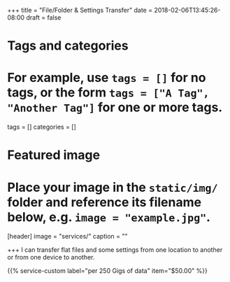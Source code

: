 +++
title = "File/Folder & Settings Transfer"
date = 2018-02-06T13:45:26-08:00
draft = false

# Tags and categories
# For example, use `tags = []` for no tags, or the form `tags = ["A Tag", "Another Tag"]` for one or more tags.
tags = []
categories = []

# Featured image
# Place your image in the `static/img/` folder and reference its filename below, e.g. `image = "example.jpg"`.
[header]
image = "services/"
caption = ""

+++
I can transfer flat files and some settings from one location to another or from one device to another.

{{% service-custom label="per 250 Gigs of data" item="$50.00" %}}